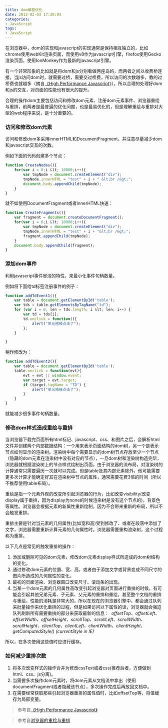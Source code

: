 ```yaml
---
title: dom编程优化
date: 2013-02-03 17:20:04
categories:
- JavaScript
tags:
- JavaScript
---
```


在浏览器中，dom的实现和javascript的实现通常是保持相互独立的，比如chrome使用webKit渲染页面，而使用v8作为javascript引擎，firefox使用Gecko渲染页面，使用IonMonkey作为最新的javascript引擎。

有一个非常形象的比如就是将dom和js分别看做两座岛屿，而两者之间以收费桥连接，当js访问dom时，就需要过桥，需要交过桥费，所以访问的次数越多，教的过桥费也就越多（摘自[《High Performance Javascript](http://www.amazon.com/Performance-JavaScript-Faster-Application-Interfaces/dp/059680279X "High Performance Javascript")》）。所以合理的处理好dom和js的交互，对页面的性能也有很大的提升。

<!-- more -->

合理的操作dom主要包括访问和修改dom元素、注册dom元素事件、浏览器重绘与重排，前两者是最普遍的优化问题，也是最易优化的，但是理解重绘与重排对大型的web程序来说，是十分重要的。

### 访问和修改dom元素

访问和修改dom多采用innerHTML和DocumentFragment，并注意尽量减少dom和javascript交互的次数。

例如下面的代码创建多个节点：

``` javascript
function CreateNodes(){
    for(var i = 0;i &lt; 10000;i++){
        var tmpNode = document.createElement("div");
        tmpNode.innerHTML = "test" + i + " &lt;br /&gt;";
        document.body.appendChild(tmpNode);
    }
}
```

就不如使用DocumentFragment或者innerHTML快速：

``` javascript
function CreateFragments(){
    var fragment = document.createDocumentFragment();
    for(var i = 0;i &lt; 10000;i++){
        var tmpNode = document.createElement("div");
        tmpNode.innerHTML = "test" + i + "&lt;br /&gt;";
        fragment.appendChild(tmpNode);
    }
    document.body.appendChild(fragment);
}
```

### 添加dom事件

利用javascript事件冒泡的特性，来最小化事件句柄数量。

例如将下面给td标签注册事件的例子：

``` javascript
function addTdEvent1(){
    var table = document.getElementById('table');
    var tds = table.getElementsByTagName("td");
    for (var i = 0, len = tds.length; i &lt; len; i++) {
        var td = tds[i];
        td.onclick = function(){
            alert("单元格被点击了");
        };
    }

}
```

稍作修改为：

``` javascript
function addTdEvent2(){
    var table = document.getElementById('table');
    table.onclick = function(evt){
        evt = evt || window.event;
        var target = evt.target;
        if (target.tagName = "TD") {
            alert("单元格被点击了");
        }
    }
}
```

就能减少很多事件句柄数量。

### 修改dom样式造成重绘与重排

当浏览器下载完页面所有html标记、javascript、css、和图片之后，会解析html文件并创建两个内部数据结构：一个用来表示页面结构的dom树，另一个是表示节点如何显示的渲染树。渲染树中每个需要显示的dom树节点存放至少一个节点（隐藏的dom元素在渲染树中没有对应的节点），一旦dom树和渲染树构造完毕，浏览器就根据渲染树上的节点样式绘制出页面。由于浏览器的流布局，对渲染树的计算通常只需要遍历一次就可以完成。但是table及其内部元素除外，他可能需要更多次计算才能确定好其在渲染树中节点的属性，通常需要花费3倍的时间（所以不推荐使用table布局）。

重绘是指一个元素外观的改变所引起浏览器的行为，比如改变visibility(改变display属于重排，因为display为none的时候渲染树是没有这个节点的)，背景色等属性。浏览器会根据元素的新属性重新绘制，因为不会带来重新的布局，所以不会触发重排。

重排主要是针对当元素的几何属性(比如宽和高)受到修改了、或者在段落中添加了文字，浏览器需要重新计算元素的几何属性时。浏览器需要重构渲染树，这个过程称为重排。

以下几点是常见的触发重排的操作：

1. 添加或删除可见的dom元素，修改dom元素display样式所造成的dom树结构的变化。
2. 通过修改dom元素的位置、宽、高，或者由于添加文字或背景变成不同尺寸的图片所造成的几何属性的变化。
3. 最初的页面渲染、浏览器窗口改变尺寸、滚动条的出现。
4. 当某一个dom元素的几何属性高改变引起浏览器对页面进行重排的时候，有可能会引起其他兄弟元素、子元素、父元素的重排和重绘，甚至整个文档的重排与重绘，性能的消耗是非常大的，所以在现在的浏览器引擎中，都会通过队列来批量操作来优化重排的过程，但是如果访问以下属性的话，浏览器就会强迫队列刷新所有需要重排的部分来获取最新的信息： &nbsp;_offsetTop、offsetLeft、 offsetWidth、offsetHeight、scrollTop、scrollLeft、scrollWidth、scrollHeight、clientTop、clientLeft、clientWidth、clientHeight、getComputedStyle() (currentStyle in IE)_

所以，在多次使用这些值时应进行缓存。

### 如何减少重排次数

1. 将多次改变样式的操作合并为修改cssText或者css(推荐后者，方便做到html、css、js分离)。
2. 当需要多次操作dom元素时，将dom元素从文档流中拿出（使用documentFragment或者隐藏该节点），多次操作完成后再放回文档中。
3. 在需要经常获取那些引起浏览器重排的属性值时，比如offsetTop等，将值缓存为局部变量。

> 参考自[《High Performance Javascript》](http://www.amazon.com/Performance-JavaScript-Faster-Application-Interfaces/dp/059680279X "High Performance Javascript")

> 参考自[浏览器的重绘与重排](http://kb.cnblogs.com/page/169820/ "浏览器的重绘与重排")
